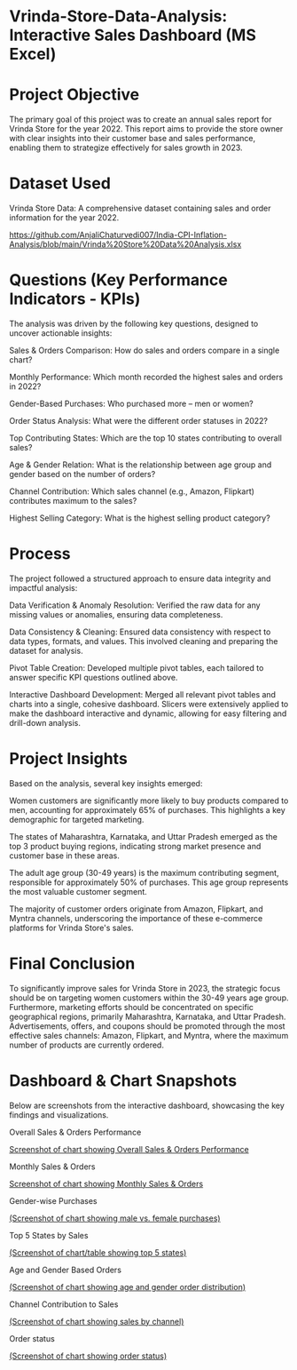 # Vrinda-Store-Data-Analysis: Interactive Sales Dashboard (MS Excel)
# Project Objective
The primary goal of this project was to create an annual sales report for Vrinda Store for the year 2022. This report aims to provide the store owner with clear insights into their customer base and sales performance, enabling them to strategize effectively for sales growth in 2023.

# Dataset Used
Vrinda Store Data: A comprehensive dataset containing sales and order information for the year 2022.

https://github.com/AnjaliChaturvedi007/India-CPI-Inflation-Analysis/blob/main/Vrinda%20Store%20Data%20Analysis.xlsx

# Questions (Key Performance Indicators - KPIs)
The analysis was driven by the following key questions, designed to uncover actionable insights:

Sales & Orders Comparison: How do sales and orders compare in a single chart?

Monthly Performance: Which month recorded the highest sales and orders in 2022?

Gender-Based Purchases: Who purchased more – men or women?

Order Status Analysis: What were the different order statuses in 2022?

Top Contributing States: Which are the top 10 states contributing to overall sales?

Age & Gender Relation: What is the relationship between age group and gender based on the number of orders?

Channel Contribution: Which sales channel (e.g., Amazon, Flipkart) contributes maximum to the sales?

Highest Selling Category: What is the highest selling product category?

# Process
The project followed a structured approach to ensure data integrity and impactful analysis:

Data Verification & Anomaly Resolution: Verified the raw data for any missing values or anomalies, ensuring data completeness.

Data Consistency & Cleaning: Ensured data consistency with respect to data types, formats, and values. This involved cleaning and preparing the dataset for analysis.

Pivot Table Creation: Developed multiple pivot tables, each tailored to answer specific KPI questions outlined above.

Interactive Dashboard Development: Merged all relevant pivot tables and charts into a single, cohesive dashboard. Slicers were extensively applied to make the dashboard interactive and dynamic, allowing for easy filtering and drill-down analysis.

# Project Insights
Based on the analysis, several key insights emerged:

Women customers are significantly more likely to buy products compared to men, accounting for approximately 65% of purchases. This highlights a key demographic for targeted marketing.

The states of Maharashtra, Karnataka, and Uttar Pradesh emerged as the top 3 product buying regions, indicating strong market presence and customer base in these areas.

The adult age group (30-49 years) is the maximum contributing segment, responsible for approximately 50% of purchases. This age group represents the most valuable customer segment.

The majority of customer orders originate from Amazon, Flipkart, and Myntra channels, underscoring the importance of these e-commerce platforms for Vrinda Store's sales.

# Final Conclusion
To significantly improve sales for Vrinda Store in 2023, the strategic focus should be on targeting women customers within the 30-49 years age group. Furthermore, marketing efforts should be concentrated on specific geographical regions, primarily Maharashtra, Karnataka, and Uttar Pradesh. Advertisements, offers, and coupons should be promoted through the most effective sales channels: Amazon, Flipkart, and Myntra, where the maximum number of products are currently ordered.

# Dashboard & Chart Snapshots
Below are screenshots from the interactive dashboard, showcasing the key findings and visualizations.

Overall Sales & Orders Performance

[Screenshot of chart showing Overall Sales & Orders Performance](https://github.com/AnjaliChaturvedi007/India-CPI-Inflation-Analysis/blob/main/Order%20Vs%20Sales.png)

Monthly Sales & Orders

[Screenshot of chart showing Monthly Sales & Orders](https://github.com/AnjaliChaturvedi007/India-CPI-Inflation-Analysis/blob/main/Order%20Vs%20Sales.png)

Gender-wise Purchases

[(Screenshot of chart showing male vs. female purchases)](https://github.com/AnjaliChaturvedi007/India-CPI-Inflation-Analysis/blob/main/Men%20Vs%20Women.png)

Top 5 States by Sales

[(Screenshot of chart/table showing top 5 states)](https://github.com/AnjaliChaturvedi007/India-CPI-Inflation-Analysis/blob/main/Top%205%20state%20sales.png)

Age and Gender Based Orders

[(Screenshot of chart showing age and gender order distribution)](https://github.com/AnjaliChaturvedi007/India-CPI-Inflation-Analysis/blob/main/Order%20%20Age%20Vs%20Gender.png)

Channel Contribution to Sales

[(Screenshot of chart showing sales by channel)](https://github.com/AnjaliChaturvedi007/India-CPI-Inflation-Analysis/blob/main/Channels.png)

Order status

[(Screenshot of chart showing order status)](https://github.com/AnjaliChaturvedi007/India-CPI-Inflation-Analysis/blob/main/Order%20Status.png)
